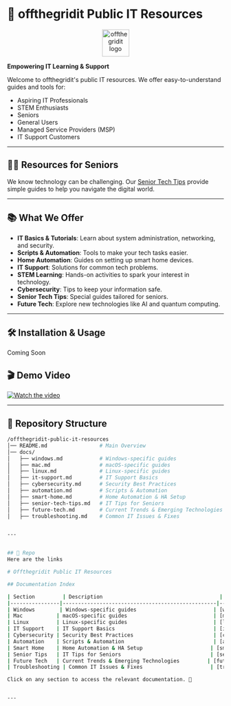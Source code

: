 # 🌟 offthegridit Public IT Resources

<p align="center">
  <img src="https://offthegridit.com/wp-content/uploads/2024/05/offthergridit-logo-tree1.jpg" alt="offthegridit logo" width="63">
</p>

**Empowering IT Learning & Support**

Welcome to offthegridit's public IT resources. We offer easy-to-understand guides and tools for:

- Aspiring IT Professionals
- STEM Enthusiasts
- Seniors
- General Users
- Managed Service Providers (MSP)
- IT Support Customers

---

## 👵👴 Resources for Seniors

We know technology can be challenging. Our [Senior Tech Tips](https://github.com/michaelbolanos/offthegridit-core/blob/main/docs/senior-tech-tips.md) provide simple guides to help you navigate the digital world.

---

## 📚 What We Offer

- **IT Basics & Tutorials**: Learn about system administration, networking, and security.
- **Scripts & Automation**: Tools to make your tech tasks easier.
- **Home Automation**: Guides on setting up smart home devices.
- **IT Support**: Solutions for common tech problems.
- **STEM Learning**: Hands-on activities to spark your interest in technology.
- **Cybersecurity**: Tips to keep your information safe.
- **Senior Tech Tips**: Special guides tailored for seniors.
- **Future Tech**: Explore new technologies like AI and quantum computing.

---

## 🛠 Installation & Usage
Coming Soon

## 🎬 Demo Video
[![Watch the video](https://img.youtube.com/vi/reAXSyYBFM4/maxresdefault.jpg)](https://www.youtube.com/watch?v=reAXSyYBFM4)

---

## 📂 Repository Structure
```bash
/offthegridit-public-it-resources
│── README.md                 # Main Overview
│── docs/
│   ├── windows.md            # Windows-specific guides
│   ├── mac.md                # macOS-specific guides
│   ├── linux.md              # Linux-specific guides
│   ├── it-support.md         # IT Support Basics
│   ├── cybersecurity.md      # Security Best Practices
│   ├── automation.md         # Scripts & Automation
│   ├── smart-home.md         # Home Automation & HA Setup
│   ├── senior-tech-tips.md   # IT Tips for Seniors
│   ├── future-tech.md        # Current Trends & Emerging Technologies
│   ├── troubleshooting.md    # Common IT Issues & Fixes


---


## 📂 Repo
Here are the links

# Offthegridit Public IT Resources

## Documentation Index

| Section         | Description                                      | Link |
|----------------|--------------------------------------------------|------|
| Windows        | Windows-specific guides                         | [windows](https://github.com/michaelbolanos/offthegridit-public-it-resources/blob/main/docs/windows.md) |
| Mac           | macOS-specific guides                            | [mac](https://github.com/michaelbolanos/offthegridit-public-it-resources/blob/main/docs/mac.md) |
| Linux         | Linux-specific guides                            | [linux](https://github.com/michaelbolanos/offthegridit-public-it-resources/blob/main/docs/linux.md) |
| IT Support    | IT Support Basics                                | [it-support](https://github.com/michaelbolanos/offthegridit-public-it-resources/blob/main/docs/it-support.md) |
| Cybersecurity | Security Best Practices                          | [cybersecurity](https://github.com/michaelbolanos/offthegridit-public-it-resources/blob/main/docs/cybersecurity.md) |
| Automation    | Scripts & Automation                             | [automation](https://github.com/michaelbolanos/offthegridit-public-it-resources/blob/main/docs/automation.md) |
| Smart Home    | Home Automation & HA Setup                      | [smart-home](https://github.com/michaelbolanos/offthegridit-public-it-resources/blob/main/docs/smart-home.md) |
| Senior Tips   | IT Tips for Seniors                             | [senior-tech-tips](https://github.com/michaelbolanos/offthegridit-public-it-resources/blob/main/docs/senior-tech-tips.md) |
| Future Tech   | Current Trends & Emerging Technologies         | [future-tech](https://github.com/michaelbolanos/offthegridit-public-it-resources/blob/main/docs/future-tech.md) |
| Troubleshooting | Common IT Issues & Fixes                      | [troubleshooting](https://github.com/michaelbolanos/offthegridit-public-it-resources/blob/main/docs/troubleshooting.md) |

Click on any section to access the relevant documentation. 🚀


---

